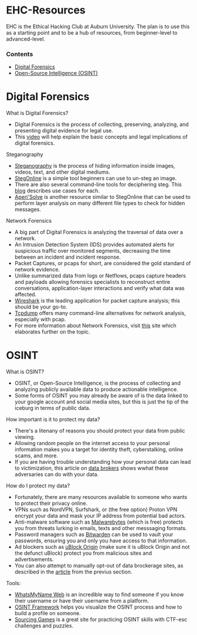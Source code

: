 




# EHC-Resources
EHC is the Ethical Hacking Club at Auburn University. The plan is to use this as a starting point and to be a hub of resources, from beginner-level to advanced-level.

### Contents
- [Digital Forensics](#digital-forensics)
- [Open-Source Intelligence (OSINT)](#osint)

# Digital Forensics
What is Digital Forensics?
- Digital Forensics is the process of collecting, preserving, analyzing, and presenting digital evidence for legal use.
- This [video](https://youtu.be/UtDWApdO8Zk?si=uw4qxHQ0Q3dXB-Oq) will help explain the basic concepts and legal implications of digital forensics.

Steganography
- [Steganography](https://youtu.be/I9WwX3EHdyY?si=nOG3SNtRa6Fj78C5) is the process of hiding information inside images, videos, text, and other digital mediums.
- [StegOnline](https://georgeom.net/StegOnline/upload) is a simple tool beginners can use to un-steg an image.
- There are also several command-line tools for deciphering steg. This [blog](https://0xrick.github.io/lists/stego/#tools) describes use cases for each.
- [Aperi'Solve](https://www.aperisolve.com) is another resource similar to StegOnline that can be used to perform layer analysis on many different file types to check for hidden messages.

Network Forensics
- A big part of Digital Forensics is analyzing the traversal of data over a network.
- An Intrusion Detection System (IDS) provides automated alerts for suspicious traffic over monitored segments, decreasing the time between an incident and incident response.
- Packet Captures, or pcaps for short, are considered the gold standard of network evidence.
- Unlike summarized data from logs or Netflows, pcaps capture headers and payloads allowing forensics specialists to reconstruct entire conversations, application-layer interactions and verify what data was affected.
- [Wireshark](https://www.wireshark.org/) is the leading application for packet capture analysis; this should be your go-to.
- [Tcpdump](https://www.tcpdump.org/) offers many command-line alternatives for network analysis, especially with pcap.
- For more information about Network Forensics, visit [this](https://www.forensicfocus.com/guides/network-forensics-a-short-guide-to-digital-evidence-recovery-from-computer-networks/) site which elaborates further on the topic.


[def]: #digital-forensics

# OSINT
What is OSINT?
- OSINT, or Open-Source Intelligence, is the process of collecting and analyzing publicly available data to produce actionable intelligence.
- Some forms of OSINT you may already be aware of is the data linked to your google account and social media sites, but this is just the tip of the iceburg in terms of public data.

How important is it to protect my data?
- There's a litenany of reasons you should protect your data from public viewing.
- Allowing random people on the internet access to your personal information makes you a target for identity theft, cyberstalking, online scams, and more.
- If you are having trouble understanding how your personal data can lead to victimization, this article on [data brokers](https://www.aura.com/learn/how-to-remove-yourself-from-data-broker-sites) shows wwhat these adversaries can do with your data.

How do I protect my data?
- Fortunately, there are many resources available to someone who wants to protect their privacy online.
- VPNs such as NordVPN, Surfshark, or (the free option) Proton VPN encrypt your data and mask your IP address from potential bad actors.
- Anti-malware software such as [Malwarebytes](https://www.malwarebytes.com/) (which is free) protects you from threats lurking in emails, texts and other messsaging formats.
- Password managers such as [Bitwarden](https://bitwarden.com/) can be used to vault your passwords, ensuring you and only you have access to that information.
- Ad blockers such as [uBlock Origin](https://ublockorigin.com/) (make sure it is uBlock Origin and not the defunct uBlock) protect you from malicious sites and advertisements.
- You can also attempt to manually opt-out of data brockerage sites, as described in the [article](https://www.aura.com/learn/how-to-remove-yourself-from-data-broker-sites) from the previus section.

Tools:
- [WhatsMyName Web](https://whatsmyname.app/) is an incredible way to find someone if you know their username or have their username from a platform.
- [OSINT Framework](https://osintframework.com/) helps you visualize the OSINT process and how to build a profile on someone.
- [Sourcing Games](https://sourcing.games/) is a great site for practicing OSINT skills with CTF-esc challenges and puzzles.

[def]: #osint
